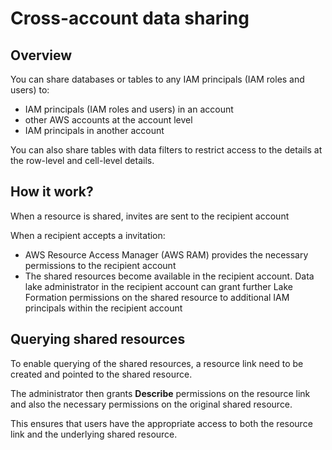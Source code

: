 # Cross-account data sharing

## Overview

You can share databases or tables to any IAM principals (IAM roles and users) to:
- IAM principals (IAM roles and users) in an account
- other AWS accounts at the account level
- IAM principals in another account

You can also share tables with data filters to restrict access to the details at the row-level and cell-level details.


## How it work?
When a resource is shared, invites are sent to the recipient account

When a recipient accepts a invitation:
- AWS Resource Access Manager (AWS RAM) provides the necessary permissions to the recipient account
- The shared resources become available in the recipient account. Data lake administrator in the recipient account can grant further Lake Formation permissions on the shared resource to additional IAM principals within the recipient account


## Querying shared resources

To enable querying of the shared resources, a resource link need to be created and pointed to the shared resource.

The administrator then grants **Describe** permissions on the resource link and also the necessary permissions on the original shared resource.

This ensures that users have the appropriate access to both the resource link and the underlying shared resource.